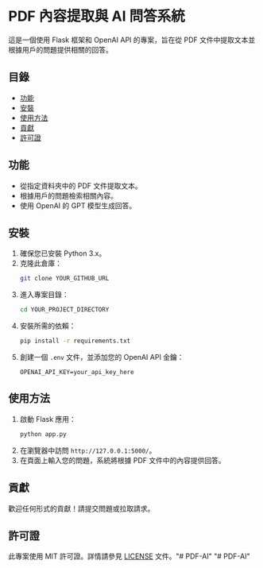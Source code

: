 # PDF 內容提取與 AI 問答系統

這是一個使用 Flask 框架和 OpenAI API 的專案，旨在從 PDF 文件中提取文本並根據用戶的問題提供相關的回答。

## 目錄

- [功能](#功能)
- [安裝](#安裝)
- [使用方法](#使用方法)
- [貢獻](#貢獻)
- [許可證](#許可證)

## 功能

- 從指定資料夾中的 PDF 文件提取文本。
- 根據用戶的問題檢索相關內容。
- 使用 OpenAI 的 GPT 模型生成回答。

## 安裝

1. 確保您已安裝 Python 3.x。
2. 克隆此倉庫：
   ```bash
   git clone YOUR_GITHUB_URL
   ```
3. 進入專案目錄：
   ```bash
   cd YOUR_PROJECT_DIRECTORY
   ```
4. 安裝所需的依賴：
   ```bash
   pip install -r requirements.txt
   ```
5. 創建一個 `.env` 文件，並添加您的 OpenAI API 金鑰：
   ```plaintext
   OPENAI_API_KEY=your_api_key_here
   ```

## 使用方法

1. 啟動 Flask 應用：
   ```bash
   python app.py
   ```
2. 在瀏覽器中訪問 `http://127.0.0.1:5000/`。
3. 在頁面上輸入您的問題，系統將根據 PDF 文件中的內容提供回答。

## 貢獻

歡迎任何形式的貢獻！請提交問題或拉取請求。

## 許可證

此專案使用 MIT 許可證。詳情請參見 [LICENSE](LICENSE) 文件。"# PDF-AI" 
"# PDF-AI" 
